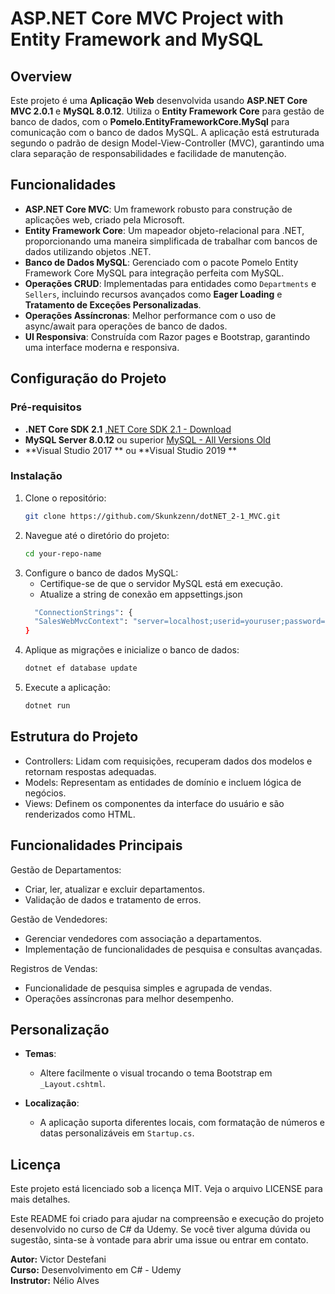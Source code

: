 # ASP.NET Core MVC Project with Entity Framework and MySQL

## Overview

Este projeto é uma **Aplicação Web** desenvolvida usando **ASP.NET Core MVC 2.0.1** e **MySQL 8.0.12**. Utiliza o **Entity Framework Core** para gestão de banco de dados, com o **Pomelo.EntityFrameworkCore.MySql** para comunicação com o banco de dados MySQL. A aplicação está estruturada segundo o padrão de design Model-View-Controller (MVC), garantindo uma clara separação de responsabilidades e facilidade de manutenção.

## Funcionalidades

- **ASP.NET Core MVC**: Um framework robusto para construção de aplicações web, criado pela Microsoft.
- **Entity Framework Core**: Um mapeador objeto-relacional para .NET, proporcionando uma maneira simplificada de trabalhar com bancos de dados utilizando objetos .NET.
- **Banco de Dados MySQL**: Gerenciado com o pacote Pomelo Entity Framework Core MySQL para integração perfeita com MySQL.
- **Operações CRUD**: Implementadas para entidades como `Departments` e `Sellers`, incluindo recursos avançados como **Eager Loading** e **Tratamento de Exceções Personalizadas**.
- **Operações Assíncronas**: Melhor performance com o uso de async/await para operações de banco de dados.
- **UI Responsiva**: Construída com Razor pages e Bootstrap, garantindo uma interface moderna e responsiva.

## Configuração do Projeto

### Pré-requisitos

- **.NET Core SDK 2.1** [.NET Core SDK 2.1 - Download](https://dotnet.microsoft.com/en-us/download/dotnet/thank-you/sdk-2.1.818-windows-x64-installer)
- **MySQL Server 8.0.12** ou superior [MySQL - All Versions Old](https://downloads.mysql.com/archives/installer/)
- **Visual Studio 2017 ** ou **Visual Studio 2019 **

### Instalação

1. Clone o repositório:
   ```bash
   git clone https://github.com/Skunkzenn/dotNET_2-1_MVC.git

2. Navegue até o diretório do projeto:
   ```bash
   cd your-repo-name

3. Configure o banco de dados MySQL:
      - Certifique-se de que o servidor MySQL está em execução.
      - Atualize a string de conexão em appsettings.json
   ```bash
     "ConnectionStrings": {
     "SalesWebMvcContext": "server=localhost;userid=youruser;password=yourpassword;database=nameudatabase"
   }

4. Aplique as migrações e inicialize o banco de dados:
   ```bash
   dotnet ef database update

5. Execute a aplicação:
   ```bash
   dotnet run

## Estrutura do Projeto

- Controllers: Lidam com requisições, recuperam dados dos modelos e retornam respostas adequadas.
- Models: Representam as entidades de domínio e incluem lógica de negócios.
- Views: Definem os componentes da interface do usuário e são renderizados como HTML.

## Funcionalidades Principais
Gestão de Departamentos: 
- Criar, ler, atualizar e excluir departamentos.
- Validação de dados e tratamento de erros.

Gestão de Vendedores:
- Gerenciar vendedores com associação a departamentos.
- Implementação de funcionalidades de pesquisa e consultas avançadas.

Registros de Vendas:
- Funcionalidade de pesquisa simples e agrupada de vendas.
- Operações assíncronas para melhor desempenho.

## Personalização

- **Temas**:
  - Altere facilmente o visual trocando o tema Bootstrap em `_Layout.cshtml`.

- **Localização**:
  - A aplicação suporta diferentes locais, com formatação de números e datas personalizáveis em `Startup.cs`.

## Licença
Este projeto está licenciado sob a licença MIT. Veja o arquivo LICENSE para mais detalhes.

Este README foi criado para ajudar na compreensão e execução do projeto desenvolvido no curso de C# da Udemy. Se você tiver alguma dúvida ou sugestão, sinta-se à vontade para abrir uma issue ou entrar em contato.

**Autor:** Victor Destefani  
**Curso:** Desenvolvimento em C# - Udemy  
**Instrutor:** Nélio Alves
